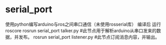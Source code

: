 # serial_port
使用python编写arduino与ros之间串口通信（未使用rosserial库）
编译后 运行
roscore
rosrun serial_port talker.py  #此节点用于解析arduino从串口发来的数据，并发布。
rosrun serial_port listener.py #此节点订阅消息内容，并输出。
